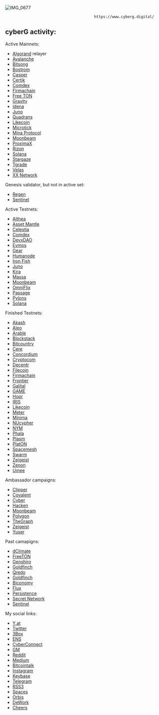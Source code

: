![IMG_0677](https://user-images.githubusercontent.com/38581319/132743817-e1efbae5-de17-4a9a-9ffe-392712ee9242.PNG)

                                            https://www.cyberg.digital/

## cyberG activity:

Active Mainnets: <br />
- [Algorand]() relayer
- [Avalanche](https://avascan.info/staking/validator/NodeID-Jm1k2q2WAkH99w4ZBEgzrmm6Kte39qCWJ)
- [Bitsong](https://explorebitsong.com/validators/bitsongvaloper1m8ps45ltlt0vejjm2hqtu26jkd8rfkz9vwu5tw)
- [Bostrom](https://cyb.ai/network/bostrom/hero/bostromvaloper1en69twaxmv7xupy8lq7y539dpecx7yz8s43ceg)
- [Casper](https://cspr.live/validator/018dc552de3c403dbefe03a9c604e11346d96159ed49f9381a55c2e06c45197d43)
- [Certik](https://explorer.certik.foundation/validators/certikvaloper1yq8a2ksa7dz8wd8wlks3k8nqdmht76xdnrvehx?net=shentu-1)
- [Comdex](https://www.mintscan.io/comdex/validators/comdexvaloper1963hcznh439kspqmjj5hv5h4nk2kphvats5ujk)
- [Firmachain](https://explorer.firmachain.dev/validators/firmavaloper1rsnaurdhf8d93ugxpfr0xqjfhhj3rfyyu69qtw)
- [Free TON](https://ton.live/depools/depoolDetails?id=0%3Ae108fbffddd3999898788f59b267a0641287703866845d1734be5cd7f637473c)
- [Gravity](https://www.mintscan.io/gravity-bridge/validators/gravityvaloper1yeujyxulrf82age8c9q6mfqy0ueh0pjxa7hd20)
- [Idena](https://scan.idena.io/address/0x1e60fd65d9c231b47356ab30fcc32a804564fced)
- [Juno](https://www.mintscan.io/juno/validators/junovaloper1353ewfc0v7pnn3xre6v9lraghxrhenswmsjhv0)
- [Quadrans]()
- [Likecoin](https://likecoin.bigdipper.live/validators/cosmosvaloper1yxzlyqmje82kc3l6nl3tpxhqs356vvh6eu6q5h)
- [Microtick](https://explorer.microtick.zone/validators/microvaloper1z7crvuuks7yk33qwx4nv68nzhwznkmt96ddm5l)
- [Mina Protocol](https://minaexplorer.com/wallet/B62qrgnUUduZy2z7zT8qCV8ngTJfSS1rK3Wh22SHUmrse3Tfqvrhx8q)
- [Moonbeam](https://moonbeam.subscan.io/waiting/0xe2962a1785f655eae3a8cd1f1b38d1d760a300e3)
- [ProximaX](https://explorer.xpxsirius.io)
- [Rizon](https://www.mintscan.io/rizon/validators/rizonvaloper1swmud649t386j2csz0gah7ku2zpfu0w7trzr09)
- [Solana](https://www.validators.app/?q=cyberg&network=mainnet&order=score&refresh=&commit=Search)
- [Stargaze](https://www.mintscan.io/stargaze/validators/starsvaloper1dtk6748uhvmhvakhleclrwprp27pe89vhhw44p)
- [Tgrade]()
- [Velas](https://velasvalidators.com/7MYojjTNnFsyEs7Pb5Xv3pKeZxUGk6R1kJoLrtSKkSRy)
- [XX Network]()


Genesis validator, but not in active set: <br />
- [Regen](https://regen.aneka.io/accounts/regen1qvn6ghe68l4g0k7s25rujr6yfpyrm6h3399jvu)
- [Sentinel]()



Active Testnets: <br />

- [Althea]()
- [Asset Mantle](https://test-mantle-1.explorer.persistence.one/validators/mantlevaloper1elfgdkn7gms9td9ktgyfkald7u62xq6h9zc3zv)
- [Celestia]()
- [Comdex](https://comets-test.comdex.one/validator/comdexvaloper1ha5regczwexcgcnkv30rd5tadffe6recs0w5cl)
- [DevxDAO]()
- [Evmos](https://explorer.evmos.org/validators/evmosvaloper1kjeccze0hez4ud3hm60x3s388tqkl65rn809lw)
- [Gear]()
- [Humanode]()
- [Iron Fish]()
- [Juno]()
- [Kira]()
- [Massa]()
- [Moonbeam](https://moonbase.subscan.io/validator/0xa3D563203b7a46a545E5e1C812B54405DcD62680)
- [OmniFlix]()
- [Passage]()
- [Pylons](https://wallet.pylons.tech/validator/pylovaloper1tdmeurwdu9ew5rlw04wjsc65caaqug274h3fwx)
- [Solana](https://www.validators.app/validators/testnet/28LgQ7MeEZVgNJfYRc6UnoAz2SnSjKbyCKM6sntCRotb?locale=en&order=score&refresh=)




Finished Testnets:
- [Akash]()
- [Aleo]()
- [Arable]()
- [Blockstack]()
- [Bitcountry]()
- [Cere]()
- [Concordium]()
- [Cryptocom]()
- [Decentr]()
- [Filecoin]()
- [Firmachain]()
- [Frontier]()
- [Galital]()
- [GAME]()
- [Hopr]()
- [IRIS]()
- [Likecoin]()
- [Meter]()
- [Minima]()
- [NUcypher]()
- [NYM]()
- [Phala]()
- [Plasm]()
- [PlatON]()
- [Spacemesh]()
- [Swarm]()
- [Zeigeist]()
- [Zenon]()
- [Umee]()




Ambassador campaigns:
- [Clipper]()
- [Covalent]()
- [Cyber]()
- [Hacken]()
- [Moonbeam]()
- [Polygon]()
- [TheGraph]()
- [Zeigeist]()
- [Yuser]()


Past camapigns:
- [dClimate]()
- [FreeTON]()
- [Genshiro]()
- [Goldfinch]()
- [Qredo]()
- [Goldfinch]()
- [Biconomy]()
- [Flux]()
- [Persistence]()
- [Secret Network]()
- [Sentinel]()


My social links:
- [Y.at](https://y.at/😍❤️😱🙌🍦)
- [Twitter](https://twitter.com/vadyhodler777)
- [3Box](https://3box.io/0x8847ebaaf29a18396e49191602f8d8d141b98aa7)
- [ENS](https://app.ens.domains/name/cyberg.eth)
- [CyberConnect](https://app.cyberconnect.me/address/cyberg.eth)
- [GM](https://gm.xyz/u/cyberg.eth)
- [Reddit](https://www.reddit.com/user/cyberG88)
- [Medium](https://88vgk88.medium.com/)
- [Bitcointalk](https://bitcointalk.org/index.php?action=profile;u=2646989)
- [Instagram](https://www.instagram.com/vadim.k88/)
- [Keybase](https://keybase.io/vgk8888)
- [Telegram](https://t.me/cryptoq11)
- [RSS3](https://cyberg.eth.rss3.bio/)
- [Spaces](https://tryspaces.xyz/cyberg/)
- [Orbis](https://orbis.club/profile/did:3:kjzl6cwe1jw14bjm2y05gw559hig35edxk28i3fywdi3iiv2j601pgzgpu2k58w)
- [DeWork](https://app.dework.xyz/profile/4e2c052f-51d6-43f2-8d5d-6c7669f2246f)
- [Cheers](https://cyberg.eth.cheers.bio/)
